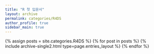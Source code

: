 ```yaml
---
title: "R 첫 입문서"
layout: archive
permalink: categories/R4DS
author_profile: true
sidebar_main: true
---
```



{% assign posts = site.categories.R4DS %}
{% for post in posts %} {% include archive-single2.html type=page.entries_layout %} {% endfor %}